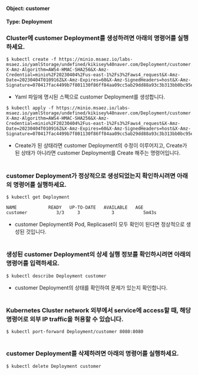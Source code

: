 
#### Object: customer
#### Type: Deployment

### Cluster에 customer Deployment를 생성하려면 아래의 명령어를 실행하세요.

```
$ kubectl create -f https://minio.msaez.io/labs-msaez.io/yamlStorage/undefined/kikisey%40naver.com/Deployment/customer.yaml?X-Amz-Algorithm=AWS4-HMAC-SHA256&X-Amz-Credential=minio%2F20230404%2Fus-east-1%2Fs3%2Faws4_request&X-Amz-Date=20230404T010916Z&X-Amz-Expires=60&X-Amz-SignedHeaders=host&X-Amz-Signature=070417fac4499b7f801130f86ff84aa09cc5ab29dd88a93c3b313bb0bc95eb50
```
- Yaml 파일에 명시된 스펙으로 customer Deployment를 생성합니다.

```
$ kubectl apply -f https://minio.msaez.io/labs-msaez.io/yamlStorage/undefined/kikisey%40naver.com/Deployment/customer.yaml?X-Amz-Algorithm=AWS4-HMAC-SHA256&X-Amz-Credential=minio%2F20230404%2Fus-east-1%2Fs3%2Faws4_request&X-Amz-Date=20230404T010916Z&X-Amz-Expires=60&X-Amz-SignedHeaders=host&X-Amz-Signature=070417fac4499b7f801130f86ff84aa09cc5ab29dd88a93c3b313bb0bc95eb50
```
- Create가 된 상태라면 customer Deployment의 수정이 이루어지고, Create가 된 상태가 아니라면 customer Deployment를 Create 해주는 명령어입니다.  
#

### customer Deployment가 정상적으로 생성되었는지 확인하시려면 아래의 명령어를 실행하세요.

```
$ kubectl get Deployment

NAME            READY   UP-TO-DATE   AVAILABLE   AGE
customer           3/3     3            3           5m43s

```
- customer Deployment와 Pod, Replicaset이 모두 확인이 된다면 정상적으로 생성된 것입니다.
#

### 생성된 customer Deployment의 상세 실행 정보를 확인하시려면 아래의 명령어를 입력하세요.

```
$ kubectl describe Deployment customer
```
- customer Deployment의 상태를 확인하여 문제가 있는지 확인합니다. 
#

### Kubernetes Cluster network 외부에서 service에 access할 때, 해당 명령어로 외부 IP traffic을 허용할 수 있습니다.

```
$ kubectl port-forward Deployment/customer 8080:8080
```
#

### customer Deployment를 삭제하려면 아래의 명령어를 실행하세요.

```
$ kubectl delete Deployment customer
```
#

